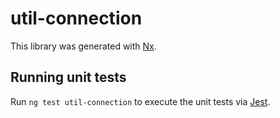 # util-connection

This library was generated with [Nx](https://nx.dev).

## Running unit tests

Run `ng test util-connection` to execute the unit tests via [Jest](https://jestjs.io).
